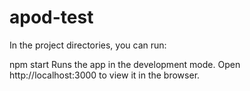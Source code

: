 # apod-test

In the project directories, you can run:

npm start
Runs the app in the development mode.
Open http://localhost:3000 to view it in the browser.
